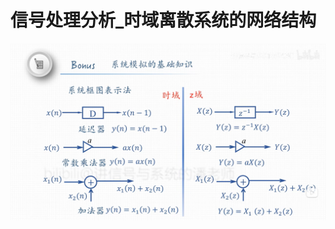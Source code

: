 # 信号处理分析_时域离散系统的网络结构

![E1](https://raw.githubusercontent.com/yyhlovehh/yyhlovehh.github.io/master/202312102215916.png)